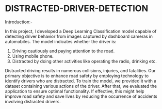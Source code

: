 # DISTRACTED-DRIVER-DETECTION

Introduction:-

In this project, I developed a Deep Learning Classification model capable of detecting driver behavior from images captured by dashboard cameras in automobiles.
The model indicates whether the driver is:
   1. Driving cautiously and paying attention to the road. 
   2. Using mobile phone.
   3. Distracted by doing other activities like operating the radio, drinking etc.
      
Distracted driving results in numerous collisions, injuries, and fatalities. Our primary objective is to enhance road safety by employing technology to identify drivers who are distracted. To train the model, we provided it with a dataset containing various actions of the driver. After that, we evaluated the application to ensure optimal functionality. If effective, this might help improve road safety and save lives by reducing the occurrence of accidents involving distracted drivers.

